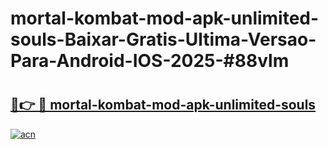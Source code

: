 # mortal-kombat-mod-apk-unlimited-souls-Baixar-Gratis-Ultima-Versao-Para-Android-IOS-2025-#88vlm

# <h2><a href="https://ainizakaria.my?title=mortal-kombat-mod-apk-unlimited-souls&ref=24M">🔗👉 🔴 mortal-kombat-mod-apk-unlimited-souls</a></h2>

[![acn](https://github.com/user-attachments/assets/0f9c940e-d8b0-45ae-aac7-cd30a18b3e1c)](https://ainizakaria.my?title=mortal-kombat-mod-apk-unlimited-souls&ref=24M)

